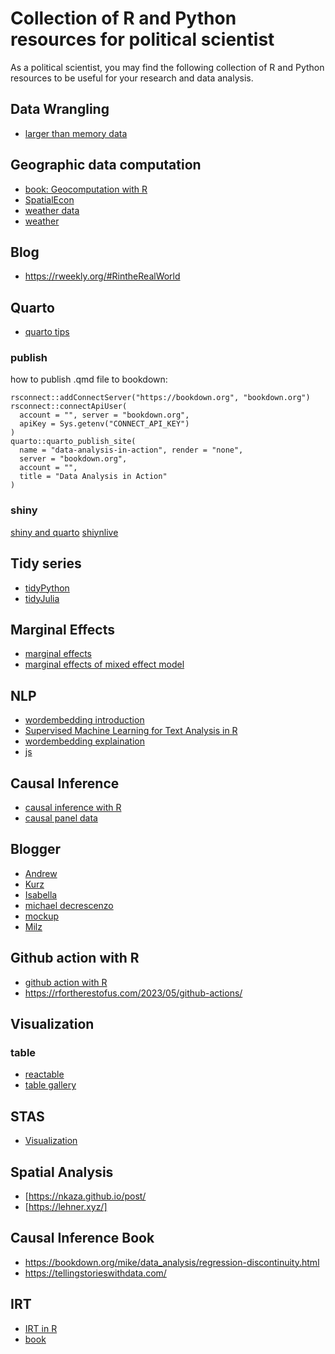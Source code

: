 # Collection of R and Python resources for political scientist #

As a political scientist, you may find the following collection of R and Python resources to be useful for your research and data analysis.

## Data Wrangling
- [larger than memory data](https://arrow.apache.org/cookbook/r/index.html)

## Geographic data computation
- [book: Geocomputation with R](https://ereg.ets.org/ereg/public/jump?_p=GRI)
- [SpatialEcon](https://github.com/mauricio1986/Spbook/blob/main/SpatialEconometrics.pdf)
- [weather data](https://www.wunderground.com)
- [weather](https://cloud.tencent.com/developer/article/1633211)

## Blog
- https://rweekly.org/#RintheRealWorld

## Quarto 
- [quarto tips](https://mine-cetinkaya-rundel.github.io/quarto-tip-a-day/)
### publish
how to publish .qmd file to bookdown:
```
rsconnect::addConnectServer("https://bookdown.org", "bookdown.org")
rsconnect::connectApiUser(
  account = "", server = "bookdown.org",
  apiKey = Sys.getenv("CONNECT_API_KEY")
)
quarto::quarto_publish_site(
  name = "data-analysis-in-action", render = "none",
  server = "bookdown.org",
  account = "",
  title = "Data Analysis in Action"
)
```
### shiny
[shiny and quarto](https://appsilon.com/interactive-quarto-report-translation-tutorial/)
[shiynlive](https://quarto-ext.github.io/shinylive/)
## Tidy series
- [tidyPython](https://tidypolars.readthedocs.io/en/latest/)
- [tidyJulia](https://github.com/TidierOrg/Tidier.jl)

## Marginal Effects
- [marginal effects](https://www.andrewheiss.com/blog/2022/05/20/marginalia/)
- [marginal effects of mixed effect model](https://www.andrewheiss.com/blog/2022/11/29/conditional-marginal-marginaleffects/index.html#marginal-effects-or-effect-of-a-variable-across-clusters-on-average)

## NLP
- [wordembedding introduction](https://aistudio.baidu.com/aistudio/projectdetail/6030731?channelType=0&channel=0)
- [Supervised Machine Learning for Text Analysis in R
](https://smltar.com/)
- [wordembedding explaination](https://jalammar.github.io/illustrated-word2vec/)
- [js](https://explosion.ai)

## Causal Inference
- [causal inference with R](https://www.r-causal.org/)
- [causal panel data](https://yiqingxu.org/tutorials/panel.html)

## Blogger
- [Andrew](https://www.andrewheiss.com/)
- [Kurz](https://solomonkurz.netlify.app/)
- [Isabella](https://ivelasq.rbind.io/)
- [michael decrescenzo](https://mikedecr.netlify.app/)
- [mockup](https://themockup.blog/)
- [Milz](https://beamilz.com/)
## Github action with R
- [github action with R](https://beamilz.com/posts/series-gha/2022-series-gha-1-what-is/en/index.html)
- https://rfortherestofus.com/2023/05/github-actions/

## Visualization

### table
- [reactable](https://yuanfan.rbind.io/project/dt-wwc/)
- [table gallery](https://community.rstudio.com/c/table-gallery/64)

## STAS
- [Visualization](https://mlu-explain.github.io/)

## Spatial Analysis
- [https://nkaza.github.io/post/
- [https://lehner.xyz/]

## Causal Inference Book
- https://bookdown.org/mike/data_analysis/regression-discontinuity.html
- https://tellingstorieswithdata.com/

## IRT
- [IRT in R](https://philippmasur.de/2022/05/13/how-to-run-irt-analyses-in-r/)
- [book](https://bookdown.org/bean_jerry/using_r_for_social_work_research/item-response-theory.html)
